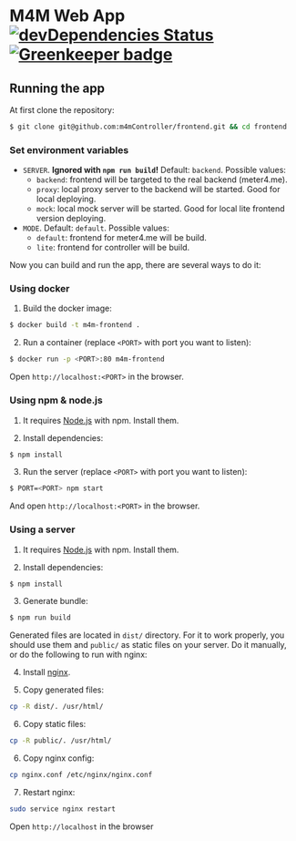 # M4M Web App [![devDependencies Status](https://david-dm.org/m4mcontroller/frontend/dev-status.svg)](https://david-dm.org/m4mcontroller/frontend?type=dev) [![Greenkeeper badge](https://badges.greenkeeper.io/M4MController/frontend.svg)](https://greenkeeper.io/)

## Running the app
At first clone the repository:
```bash
$ git clone git@github.com:m4mController/frontend.git && cd frontend
```

### Set environment variables
* `SERVER`. **Ignored with `npm run build`!** Default: `backend`. Possible values:
  * `backend`: frontend will be targeted to the real backend (meter4.me). 
  * `proxy`: local proxy server to the backend will be started. Good for local deploying.
  * `mock`: local mock server will be started. Good for local lite frontend version deploying.
* `MODE`. Default: `default`. Possible values:
  * `default`: frontend for meter4.me will be build.
  * `lite`: frontend for controller will be build.
  
Now you can build and run the app, there are several ways to do it:

### Using docker
1. Build the docker image:
```bash
$ docker build -t m4m-frontend .
```

2. Run a container (replace `<PORT>` with port you want to listen):
```bash
$ docker run -p <PORT>:80 m4m-frontend
```

Open `http://localhost:<PORT>` in the browser.

### Using npm & node.js
1. It requires [Node.js](https://nodejs.org/) with npm. Install them.

2. Install dependencies:
```bash
$ npm install
```

3. Run the server (replace `<PORT>` with port you want to listen):
```bash
$ PORT=<PORT> npm start
```
And open `http://localhost:<PORT>` in the browser.


### Using a server
1. It requires [Node.js](https://nodejs.org/) with npm. Install them.

2. Install dependencies:
```bash
$ npm install
```

3. Generate bundle:
```bash
$ npm run build
```

Generated files are located in `dist/` directory. For it to work
properly, you should use them and `public/` as static files on your
server. Do it manually, or do the following to run with nginx:

4. Install [nginx](https://nginx.org).

5. Copy generated files:
```bash
cp -R dist/. /usr/html/
```

6. Copy static files:
```bash
cp -R public/. /usr/html/
```

6. Copy nginx config:
```bash
cp nginx.conf /etc/nginx/nginx.conf
```

7. Restart nginx:
```bash
sudo service nginx restart
```

Open `http://localhost` in the browser
